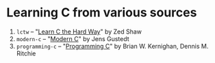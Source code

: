 # Learning C from various sources

1. `lctw` – "[Learn C the Hard Way](https://learncodethehardway.org/c/)" by Zed Shaw
2. `modern-c` – "[Modern C](https://www.manning.com/books/modern-c)" by Jens Gustedt
3. `programming-c` – "[Programming C](https://books.google.pl/books/about/The_C_Programming_Language.html?id=FGkPBQAAQBAJ&redir_esc=y)" by Brian W. Kernighan, Dennis M. Ritchie
